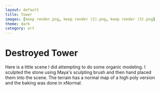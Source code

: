 ```yaml
---
layout: default
title: Tower
images: [keep render.png, keep render (2).png, keep render (3).png]
theme: dark
category: art
---
```


# Destroyed Tower

Here is a little scene I did attempting to do some organic modeling. I sculpted the stone using Maya's sculpting brush and then hand placed them into the scene. The terrain has a normal map of a high poly version and the baking was done in xNormal.
